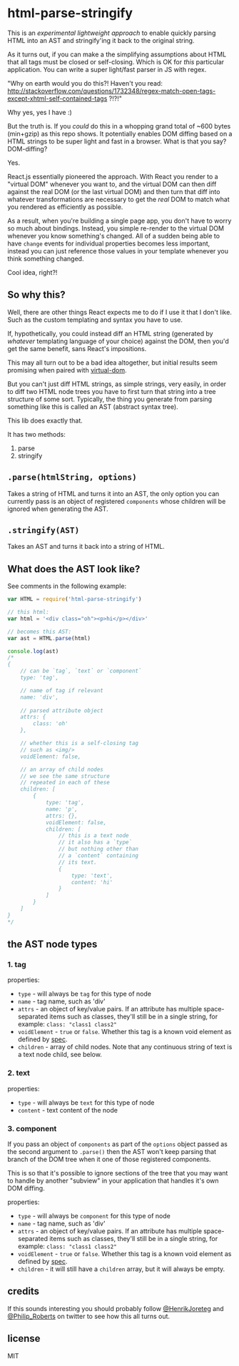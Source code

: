 # html-parse-stringify

This is an _experimental lightweight approach_ to enable quickly parsing HTML into an AST and stringify'ing it back to the original string.

As it turns out, if you can make a the simplifying assumptions about HTML that all tags must be closed or self-closing. Which is OK for _this_ particular application. You can write a super light/fast parser in JS with regex.

"Why on earth would you do this?! Haven't you read: http://stackoverflow.com/questions/1732348/regex-match-open-tags-except-xhtml-self-contained-tags ?!?!"

Why yes, yes I have :)

But the truth is. If you _could_ do this in a whopping grand total of ~600 bytes (min+gzip) as this repo shows. It potentially enables DOM diffing based on a HTML strings to be super light and fast in a browser. What is that you say? DOM-diffing?

Yes.

React.js essentially pioneered the approach. With React you render to a "virtual DOM" whenever you want to, and the virtual DOM can then diff against the real DOM (or the last virtual DOM) and then turn that diff into whatever transformations are necessary to get the _real_ DOM to match what you rendered as efficiently as possible.

As a result, when you're building a single page app, you don't have to worry so much about bindings. Instead, you simple re-render to the virtual DOM whenever you know something's changed. All of a sudden being able to have `change` events for individual properties becomes less important, instead you can just reference those values in your template whenever you think something changed.

Cool idea, right?!

## So why this?

Well, there are other things React expects me to do if I use it that I don't like. Such as the custom templating and syntax you have to use.

If, hypothetically, you could instead diff an HTML string (generated by _whatever_ templating language of your choice) against the DOM, then you'd get the same benefit, sans React's impositions.

This may all turn out to be a bad idea altogether, but initial results seem promising when paired with [virtual-dom](https://github.com/Matt-Esch/virtual-dom).

But you can't just diff HTML strings, as simple strings, very easily, in order to diff two HTML node trees you have to first turn that string into a tree structure of some sort. Typically, the thing you generate from parsing something like this is called an AST (abstract syntax tree).

This lib does exactly that.

It has two methods:

1. parse
2. stringify

## `.parse(htmlString, options)`

Takes a string of HTML and turns it into an AST, the only option you can currently pass is an object of registered `components` whose children will be ignored when generating the AST.

## `.stringify(AST)`

Takes an AST and turns it back into a string of HTML.

## What does the AST look like?

See comments in the following example:

```js
var HTML = require('html-parse-stringify')

// this html:
var html = '<div class="oh"><p>hi</p></div>'

// becomes this AST:
var ast = HTML.parse(html)

console.log(ast)
/*
{
    // can be `tag`, `text` or `component`
    type: 'tag',

    // name of tag if relevant
    name: 'div',
    
    // parsed attribute object
    attrs: {
        class: 'oh'
    },

    // whether this is a self-closing tag
    // such as <img/>
    voidElement: false,

    // an array of child nodes
    // we see the same structure
    // repeated in each of these
    children: [
        {
            type: 'tag',
            name: 'p',
            attrs: {},
            voidElement: false,
            children: [
                // this is a text node
                // it also has a `type`
                // but nothing other than
                // a `content` containing
                // its text.
                {
                    type: 'text',
                    content: 'hi'
                }
            ]
        }
    ]
}
*/
```

## the AST node types

### 1. tag

properties:

- `type` - will always be `tag` for this type of node
- `name` - tag name, such as 'div'
- `attrs` - an object of key/value pairs. If an attribute has multiple space-separated items such as classes, they'll still be in a single string, for example: `class: "class1 class2"`
- `voidElement` - `true` or `false`. Whether this tag is a known void element as defined by [spec](http://www.w3.org/html/wg/drafts/html/master/syntax.html#void-elements).
- `children` - array of child nodes. Note that any continuous string of text is a text node child, see below.

### 2. text

properties:

- `type` - will always be `text` for this type of node
- `content` - text content of the node

### 3. component

If you pass an object of `components` as part of the `options` object passed as the second argument to `.parse()` then the AST won't keep parsing that branch of the DOM tree when it one of those registered components.

This is so that it's possible to ignore sections of the tree that you may want to handle by another "subview" in your application that handles it's own DOM diffing.

properties:

- `type` - will always be `component` for this type of node
- `name` - tag name, such as 'div'
- `attrs` - an object of key/value pairs. If an attribute has multiple space-separated items such as classes, they'll still be in a single string, for example: `class: "class1 class2"`
- `voidElement` - `true` or `false`. Whether this tag is a known void element as defined by [spec](http://www.w3.org/html/wg/drafts/html/master/syntax.html#void-elements).
- `children` - it will still have a `children` array, but it will always be empty.

## credits

If this sounds interesting you should probably follow [@HenrikJoreteg](https://twitter.com/henrikjoreteg) and [@Philip_Roberts](https://twitter.com/philip_roberts) on twitter to see how this all turns out.

## license

MIT
